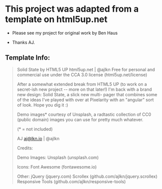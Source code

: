 # This project was adapted from a template on html5up.net

- Please see my project for original work by Ben Haus

- Thanks AJ.

## Template Info:

> Solid State by HTML5 UP
> html5up.net | @ajlkn
> Free for personal and commercial use under the CCA 3.0 license (html5up.net/license)
> 
> 
> After a somewhat extended break from HTML5 UP (to work on a secret-ish new project --
> more on that later!) I'm back with a brand new design: Solid State, a slick new multi-
> pager that combines some of the ideas I've played with over at Pixelarity with an "angular"
> sort of look. Hope you dig it :)
> 
> Demo images* courtesy of Unsplash, a radtastic collection of CC0 (public domain) images
> you can use for pretty much whatever.
> 
> (* = not included)
> 
> AJ
> aj@lkn.io | @ajlkn
> 
> 
> Credits:
> 
> 	Demo Images:
> 		Unsplash (unsplash.com)
> 
> 	Icons:
> 		Font Awesome (fontawesome.io)
> 
> 	Other:
> 		jQuery (jquery.com)
> 		Scrollex (github.com/ajlkn/jquery.scrollex)
> 		Responsive Tools (github.com/ajlkn/responsive-tools)
